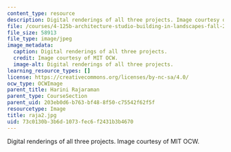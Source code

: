 ```yaml
---
content_type: resource
description: Digital renderings of all three projects. Image courtesy of MIT OCW.
file: /courses/4-125b-architecture-studio-building-in-landscapes-fall-2005/73c0130b3b6d1073fec6f2431b3b4670_raja2.jpg
file_size: 58913
file_type: image/jpeg
image_metadata:
  caption: Digital renderings of all three projects.
  credit: Image courtesy of MIT OCW.
  image-alt: Digital renderings of all three projects.
learning_resource_types: []
license: https://creativecommons.org/licenses/by-nc-sa/4.0/
ocw_type: OCWImage
parent_title: Harini Rajaraman
parent_type: CourseSection
parent_uid: 203eb0d6-b763-bf48-8f50-c75542f62f5f
resourcetype: Image
title: raja2.jpg
uid: 73c0130b-3b6d-1073-fec6-f2431b3b4670
---
```

Digital renderings of all three projects. Image courtesy of MIT OCW.